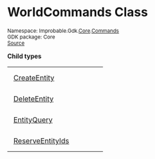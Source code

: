 
# WorldCommands Class
<sup>
Namespace: Improbable.Gdk.<a href="{{urlRoot}}/api/core-index">Core</a>.<a href="{{urlRoot}}/api/core/commands-index">Commands</a><br/>
GDK package: Core<br/>
<a href="https://www.github.com/spatialos/gdk-for-unity/blob/0.2.4/workers/unity/Packages/com.improbable.gdk.core/Commands/WorldCommands/CreateEntity.cs/#L11">Source</a>
<style>
a code {
                    padding: 0em 0.25em!important;
}
code {
                    background-color: #ffffff!important;
}
</style>
</sup>






</p>

<b>Child types</b>

<table>
<tr>
<td style="padding: 14px; border: none; width: 16ch"><a href="{{urlRoot}}/api/core/commands/world-commands/create-entity">CreateEntity</a></td>
<td style="padding: 14px; border: none;"></td>
</tr>
<tr>
<td style="padding: 14px; border: none; width: 16ch"><a href="{{urlRoot}}/api/core/commands/world-commands/delete-entity">DeleteEntity</a></td>
<td style="padding: 14px; border: none;"></td>
</tr>
<tr>
<td style="padding: 14px; border: none; width: 16ch"><a href="{{urlRoot}}/api/core/commands/world-commands/entity-query">EntityQuery</a></td>
<td style="padding: 14px; border: none;"></td>
</tr>
<tr>
<td style="padding: 14px; border: none; width: 16ch"><a href="{{urlRoot}}/api/core/commands/world-commands/reserve-entity-ids">ReserveEntityIds</a></td>
<td style="padding: 14px; border: none;"></td>
</tr>
</table>












